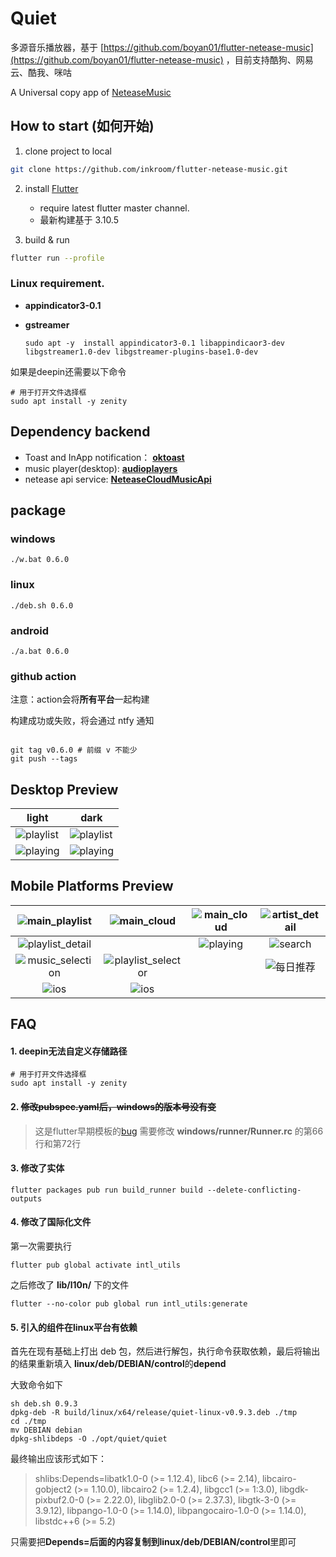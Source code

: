 # Quiet

多源音乐播放器，基于 [https://github.com/boyan01/flutter-netease-music](https://github.com/boyan01/flutter-netease-music)
，目前支持酷狗、网易云、酷我、咪咕

A Universal copy app of [NeteaseMusic](https://music.163.com/#/download)

## How to start (如何开始)

1. clone project to local

  ```bash
  git clone https://github.com/inkroom/flutter-netease-music.git 
  ```

2. install [Flutter](https://flutter.io/docs/get-started/install)

    * require latest flutter master channel.
    * 最新构建基于 3.10.5

3. build & run

 ```bash
 flutter run --profile
 ```

### Linux requirement.

- **appindicator3-0.1**
- **gstreamer**


   ```shell
   sudo apt -y  install appindicator3-0.1 libappindicaor3-dev libgstreamer1.0-dev libgstreamer-plugins-base1.0-dev 
   ```

如果是deepin还需要以下命令

```shell
# 用于打开文件选择框
sudo apt install -y zenity
```

## Dependency backend

* Toast and InApp notification：
  [**oktoast**](https://github.com/OpenFlutter/flutter_oktoast)
* music player(desktop):
  [**audioplayers**](https://github.com/bluefireteam/audioplayers)
* netease api service:
  [**NeteaseCloudMusicApi**](https://github.com/ziming1/NeteaseCloudMusicApi)

## package

### windows

```shell
./w.bat 0.6.0
```

### linux

```shell
./deb.sh 0.6.0
```

### android

```shell
./a.bat 0.6.0
```

### github action

 注意：action会将**所有平台**一起构建

 构建成功或失败，将会通过 ntfy 通知

```shell

git tag v0.6.0 # 前缀 v 不能少
git push --tags

```

## Desktop Preview

| light                                                           | dark                                                           |
|-----------------------------------------------------------------|----------------------------------------------------------------|
| ![playlist](https://boyan01.github.io/quiet/playlist_light.png) | ![playlist](https://boyan01.github.io/quiet/playlist_dark.png) |
| ![playing](https://boyan01.github.io/quiet/playing_light.png)   | ![playing](https://boyan01.github.io/quiet/playing_dark.png)   |

## Mobile Platforms Preview

|   ![main_playlist](https://boyan01.github.io/quiet/main_playlist.png)   |    ![main_cloud](https://boyan01.github.io/quiet/main_playlist_dark.png)    | ![main_cloud](https://boyan01.github.io/quiet/main_cloud.jpg) | ![artist_detail](https://boyan01.github.io/quiet/artist_detail.jpg) |
|:-----------------------------------------------------------------------:|:---------------------------------------------------------------------------:|:-------------------------------------------------------------:|:-------------------------------------------------------------------:|
| ![playlist_detail](https://boyan01.github.io/quiet/playlist_detail.png) |                                                                             |    ![playing](https://boyan01.github.io/quiet/playing.png)    |        ![search](https://boyan01.github.io/quiet/search.jpg)        |
| ![music_selection](https://boyan01.github.io/quiet/music_selection.png) | ![playlist_selector](https://boyan01.github.io/quiet/playlist_selector.jpg) |                                                               |     ![每日推荐](https://boyan01.github.io/quiet/daily_playlist.png)     |
|     ![ios](https://boyan01.github.io/quiet/ios_playlist_detail.jpg)     |           ![ios](https://boyan01.github.io/quiet/user_detail.png)           |                                                               |                                                                     |

## FAQ

#### 1. deepin无法自定义存储路径

```shell
# 用于打开文件选择框
sudo apt install -y zenity
```

#### 2. ~~修改pubspec.yaml后，windows的版本号没有变~~

>
> 这是flutter早期模板的[bug](https://github.com/flutter/flutter/issues/73652)
> 需要修改 **windows/runner/Runner.rc** 的第66行和第72行
>

#### 3. 修改了实体

```shell
flutter packages pub run build_runner build --delete-conflicting-outputs
```

#### 4. 修改了国际化文件

第一次需要执行

```shell
flutter pub global activate intl_utils
```

之后修改了 **lib/l10n/** 下的文件

```shell
flutter --no-color pub global run intl_utils:generate
```


#### 5. 引入的组件在linux平台有依赖

首先在现有基础上打出 deb 包，然后进行解包，执行命令获取依赖，最后将输出的结果重新填入 **linux/deb/DEBIAN/control**的**depend**

大致命令如下

```shell
sh deb.sh 0.9.3
dpkg-deb -R build/linux/x64/release/quiet-linux-v0.9.3.deb ./tmp
cd ./tmp
mv DEBIAN debian
dpkg-shlibdeps -O ./opt/quiet/quiet 
```

最终输出应该形式如下：

> shlibs:Depends=libatk1.0-0 (>= 1.12.4), libc6 (>= 2.14), libcairo-gobject2 (>= 1.10.0), libcairo2 (>= 1.2.4), libgcc1 (>= 1:3.0), libgdk-pixbuf2.0-0 (>= 2.22.0), libglib2.0-0 (>= 2.37.3), libgtk-3-0 (>= 3.9.12), libpango-1.0-0 (>= 1.14.0), libpangocairo-1.0-0 (>= 1.14.0), libstdc++6 (>= 5.2)

只需要把**Depends=**后面的内容复制到**linux/deb/DEBIAN/control**里即可
